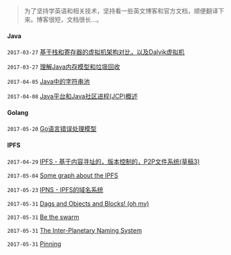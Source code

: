 > 为了坚持学英语和相关技术，坚持看一些英文博客和官方文档，顺便翻译下来。博客很短，文档很长...。

#### Java


`2017-03-27` [基于栈和寄存器的虚拟机架构对比，以及Dalvik虚拟机](20170327/Stack_based_vs_Register_based_Virtual_Machine_Architecture_and_the_Dalvik_VM.md)

`2017-03-27` [理解Java内存模型和垃圾回收](20170327/Understanding_the_Java_Memory_Model_and_Garbage_Collection.md)

`2017-04-05` [Java中的字符串池](20170405/string-pool-string-literal-pool-string.md)

`2017-04-08` [Java平台和Java社区进程(JCP)概述](20170408/java-platform-and-java-community-process-overview.md)

#### Golang

`2017-05-20` [Go语言错误处理模型](20170519/error-handling-patterns-in-go.md)

#### IPFS

`2017-04-29` [IPFS - 基于内容寻址的，版本控制的，P2P文件系统(草稿3)](20170429/ipfs.md)

`2017-05-04` [Some graph about the IPFS](20170504/ipfs-some-graph.txt)

`2017-05-23` [IPNS - IPFS的域名系统](20170523/ipns.md)

`2017-05-31` [Dags and Objects and Blocks! (oh my)](20170531/Dags_and_Objects_and_Blocks.md)

`2017-05-31` [Be the swarm](20170531/Be_the_swarm.md)

`2017-05-31` [The Inter-Planetary Naming System](20170531/ipld.md)

`2017-05-31` [Pinning](20170531/ipfs_pinning.md)

